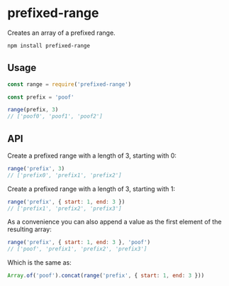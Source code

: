 # prefixed-range

Creates an array of a prefixed range.

``` bash
npm install prefixed-range
```

## Usage

``` javascript
const range = require('prefixed-range')

const prefix = 'poof'

range(prefix, 3)
// ['poof0', 'poof1', 'poof2']
```

## API

Create a prefixed range with a length of 3, starting with 0:

``` javascript
range('prefix', 3)
// ['prefix0', 'prefix1', 'prefix2']
```

Create a prefixed range with a length of 3, starting with 1:

``` javascript
range('prefix', { start: 1, end: 3 })
// ['prefix1', 'prefix2', 'prefix3']
```

As a convenience you can also append a value as the first element of the resulting array:

``` javascript
range('prefix', { start: 1, end: 3 }, 'poof')
// ['poof', 'prefix1', 'prefix2', 'prefix3']
```

Which is the same as:

``` javascript
Array.of('poof').concat(range('prefix', { start: 1, end: 3 }))
```
